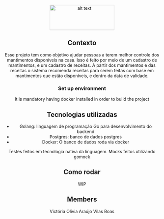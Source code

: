 <div align="center">
  
<p>
<img src="https://upload.wikimedia.org/wikipedia/commons/thumb/c/c3/Logo_UFMG.png/320px-Logo_UFMG.png" alt="alt text" width="210" height="82">
</p>


## Contexto

Esse projeto tem como objetivo ajudar pessoas a terem melhor controle dos mantimentos disponíveis na casa. Isso é feito por meio de um cadastro de mantimentos, e um cadastro de receitas. A partir dos mantimentos e das receitas o sistema recomenda receitas para serem feitas com base em mantimentos que estão disponíveis, e dentro da data de validade. 

### Set up environment
It is mandatory having docker installed in order to build the project

## Tecnologias utilizadas

* Golang: linguagem de programação Go para desenvolvimento do backend
* Postgres: banco de dados postgres
* Docker: O banco de dados roda via docker

Testes feitos em tecnologia nativa da linguagem.
Mocks feitos utilizando gomock

## Como rodar

WIP

## Members

Victória Olívia Araújo Vilas Boas